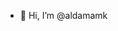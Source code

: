 - 👋 Hi, I’m @aldamamk

<!---
aldamamk/aldamamk is a ✨ special ✨ repository because its `README.md` (this file) appears on your GitHub profile.
You can click the Preview link to take a look at your changes.
--->
